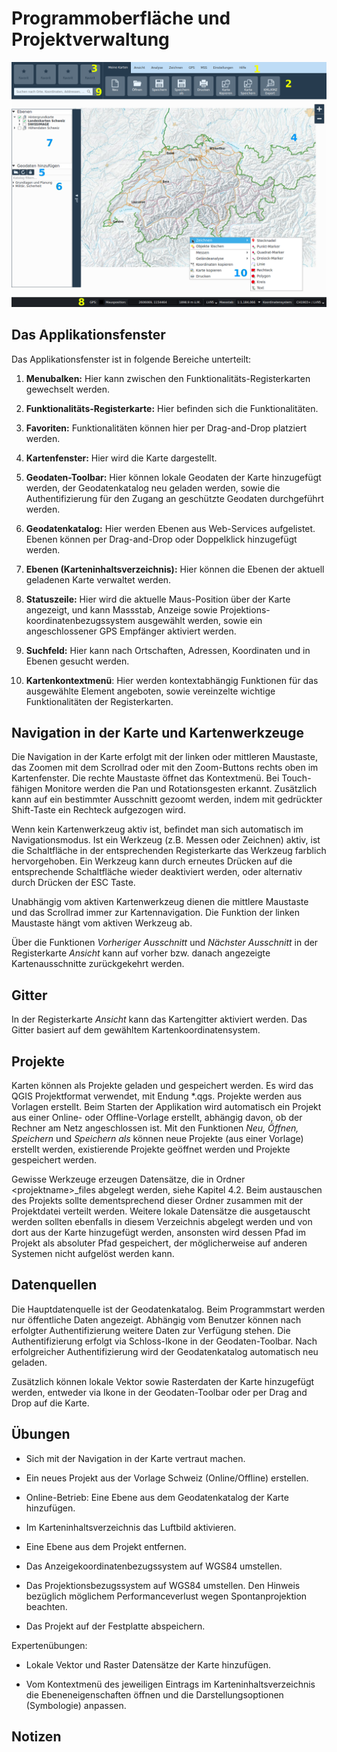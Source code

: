 # Programmoberfläche und Projektverwaltung

<img src="../media/image1.png" />

## Das Applikationsfenster

Das Applikationsfenster ist in folgende Bereiche unterteilt:

1.  **Menubalken:** Hier kann zwischen den Funktionalitäts-Registerkarten gewechselt werden.

2.  **Funktionalitäts-Registerkarte:** Hier befinden sich die Funktionalitäten.

3.  **Favoriten:** Funktionalitäten können hier per Drag-and-Drop platziert werden.

4.  **Kartenfenster:** Hier wird die Karte dargestellt.

5.  **Geodaten-Toolbar:** Hier können lokale Geodaten der Karte hinzugefügt werden, der Geodatenkatalog neu geladen werden, sowie die Authentifizierung für den Zugang an geschützte Geodaten durchgeführt werden.

6.  **Geodatenkatalog:** Hier werden Ebenen aus Web-Services aufgelistet. Ebenen können per Drag-and-Drop oder Doppelklick hinzugefügt werden.

7.  **Ebenen (Karteninhaltsverzeichnis):** Hier können die Ebenen der aktuell geladenen Karte verwaltet werden.

8.  **Statuszeile:** Hier wird die aktuelle Maus-Position über der Karte angezeigt, und kann Massstab, Anzeige sowie Projektions-koordinatenbezugssystem ausgewählt werden, sowie ein angeschlossener GPS Empfänger aktiviert werden.

9.  **Suchfeld:** Hier kann nach Ortschaften, Adressen, Koordinaten und in Ebenen gesucht werden.

10. **Kartenkontextmenü**: Hier werden kontextabhängig Funktionen für das ausgewählte Element angeboten, sowie vereinzelte wichtige Funktionalitäten der Registerkarten.

## Navigation in der Karte und Kartenwerkzeuge

Die Navigation in der Karte erfolgt mit der linken oder mittleren Maustaste, das Zoomen mit dem Scrollrad oder mit den Zoom-Buttons rechts oben im Kartenfenster. Die rechte Maustaste öffnet das Kontextmenü. Bei Touch-fähigen Monitore werden die Pan und Rotationsgesten erkannt. Zusätzlich kann auf ein bestimmter Ausschnitt gezoomt werden, indem mit gedrückter Shift-Taste ein Rechteck aufgezogen wird.

Wenn kein Kartenwerkzeug aktiv ist, befindet man sich automatisch im Navigationsmodus. Ist ein Werkzeug (z.B. Messen oder Zeichnen) aktiv, ist die Schaltfläche in der entsprechenden Registerkarte das Werkzeug farblich hervorgehoben. Ein Werkzeug kann durch erneutes Drücken auf die entsprechende Schaltfläche wieder deaktiviert werden, oder alternativ durch Drücken der ESC Taste.

Unabhängig vom aktiven Kartenwerkzeug dienen die mittlere Maustaste und das Scrollrad immer zur Kartennavigation. Die Funktion der linken Maustaste hängt vom aktiven Werkzeug ab.

Über die Funktionen *Vorheriger Ausschnitt* und *Nächster Ausschnitt* in der Registerkarte *Ansicht* kann auf vorher bzw. danach angezeigte Kartenausschnitte zurückgekehrt werden.

## Gitter

In der Registerkarte *Ansicht* kann das Kartengitter aktiviert werden. Das Gitter basiert auf dem gewähltem Kartenkoordinatensystem.

## Projekte

Karten können als Projekte geladen und gespeichert werden. Es wird das QGIS Projektformat verwendet, mit Endung \*.qgs. Projekte werden aus Vorlagen erstellt. Beim Starten der Applikation wird automatisch ein Projekt aus einer Online- oder Offline-Vorlage erstellt, abhängig davon, ob der Rechner am Netz angeschlossen ist. Mit den Funktionen *Neu, Öffnen, Speichern* und *Speichern als* können neue Projekte (aus einer Vorlage) erstellt werden, existierende Projekte geöffnet werden und Projekte gespeichert werden.

Gewisse Werkzeuge erzeugen Datensätze, die in Ordner &lt;projektname&gt;\_files abgelegt werden, siehe Kapitel 4.2. Beim austauschen des Projekts sollte dementsprechend dieser Ordner zusammen mit der Projektdatei verteilt werden. Weitere lokale Datensätze die ausgetauscht werden sollten ebenfalls in diesem Verzeichnis abgelegt werden und von dort aus der Karte hinzugefügt werden, ansonsten wird dessen Pfad im Projekt als absoluter Pfad gespeichert, der möglicherweise auf anderen Systemen nicht aufgelöst werden kann.

## Datenquellen

Die Hauptdatenquelle ist der Geodatenkatalog. Beim Programmstart werden nur öffentliche Daten angezeigt. Abhängig vom Benutzer können nach erfolgter Authentifizierung weitere Daten zur Verfügung stehen. Die Authentifizierung erfolgt via Schloss-Ikone in der Geodaten-Toolbar. Nach erfolgreicher Authentifizierung wird der Geodatenkatalog automatisch neu geladen.

Zusätzlich können lokale Vektor sowie Rasterdaten der Karte hinzugefügt werden, entweder via Ikone in der Geodaten-Toolbar oder per Drag and Drop auf die Karte.

## Übungen

-   Sich mit der Navigation in der Karte vertraut machen.

-   Ein neues Projekt aus der Vorlage Schweiz (Online/Offline) erstellen.

-   Online-Betrieb: Eine Ebene aus dem Geodatenkatalog der Karte hinzufügen.

-   Im Karteninhaltsverzeichnis das Luftbild aktivieren.

-   Eine Ebene aus dem Projekt entfernen.

-   Das Anzeigekoordinatenbezugssystem auf WGS84 umstellen.

-   Das Projektionsbezugssystem auf WGS84 umstellen. Den Hinweis bezüglich möglichem Performanceverlust wegen Spontanprojektion beachten.

-   Das Projekt auf der Festplatte abspeichern.

Expertenübungen:

-   Lokale Vektor und Raster Datensätze der Karte hinzufügen.

-   Vom Kontextmenü des jeweiligen Eintrags im Karteninhaltsverzeichnis die Ebeneneigenschaften öffnen und die Darstellungsoptionen (Symbologie) anpassen.

## Notizen

